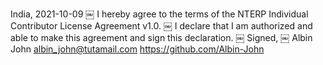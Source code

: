India, 2021-10-09
￼
I hereby agree to the terms of the NTERP Individual Contributor License
Agreement v1.0.
￼
I declare that I am authorized and able to make this agreement and sign this
declaration.
￼
Signed,
￼
Albin John albin_john@tutamail.com https://github.com/Albin-John
